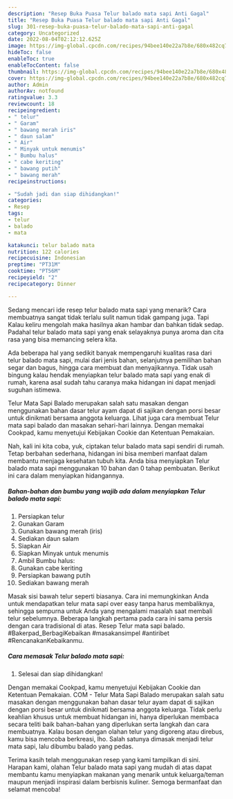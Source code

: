 ```yaml
---
description: "Resep Buka Puasa Telur balado mata sapi Anti Gagal"
title: "Resep Buka Puasa Telur balado mata sapi Anti Gagal"
slug: 301-resep-buka-puasa-telur-balado-mata-sapi-anti-gagal
category: Uncategorized
date: 2022-08-04T02:12:12.625Z
image: https://img-global.cpcdn.com/recipes/94bee140e22a7b8e/680x482cq70/telur-balado-mata-sapi-foto-resep-utama.jpg
hideToc: false
enableToc: true
enableTocContent: false
thumbnail: https://img-global.cpcdn.com/recipes/94bee140e22a7b8e/680x482cq70/telur-balado-mata-sapi-foto-resep-utama.jpg
cover: https://img-global.cpcdn.com/recipes/94bee140e22a7b8e/680x482cq70/telur-balado-mata-sapi-foto-resep-utama.jpg
author: Admin
authorAv: notfound
ratingvalue: 3.3
reviewcount: 18
recipeingredient:
- " telur"
- " Garam"
- " bawang merah iris"
- " daun salam"
- " Air"
- " Minyak untuk menumis"
- " Bumbu halus"
- " cabe keriting"
- " bawang putih"
- " bawang merah"
recipeinstructions:

- "Sudah jadi dan siap dihidangkan!"
categories:
- Resep
tags:
- telur
- balado
- mata

katakunci: telur balado mata 
nutrition: 122 calories
recipecuisine: Indonesian
preptime: "PT31M"
cooktime: "PT56M"
recipeyield: "2"
recipecategory: Dinner

---
```



Sedang mencari ide resep telur balado mata sapi yang menarik? Cara membuatnya sangat tidak terlalu sulit namun tidak gampang juga. Tapi Kalau keliru mengolah maka hasilnya akan hambar dan bahkan tidak sedap. Padahal telur balado mata sapi yang enak selayaknya punya aroma dan cita rasa yang bisa memancing selera kita.


Ada beberapa hal yang sedikit banyak mempengaruhi kualitas rasa dari telur balado mata sapi, mulai dari jenis bahan, selanjutnya pemilihan bahan segar dan bagus, hingga cara membuat dan menyajikannya. Tidak usah bingung kalau hendak menyiapkan telur balado mata sapi yang enak di rumah, karena asal sudah tahu caranya maka hidangan ini dapat menjadi suguhan istimewa.

Telur Mata Sapi Balado merupakan salah satu masakan dengan menggunakan bahan dasar telur ayam dapat di sajikan dengan porsi besar untuk dinikmati bersama anggota keluarga. Lihat juga cara membuat Telur mata sapi balado dan masakan sehari-hari lainnya. Dengan memakai Cookpad, kamu menyetujui Kebijakan Cookie dan Ketentuan Pemakaian.


Nah, kali ini kita coba, yuk, ciptakan telur balado mata sapi sendiri di rumah. Tetap berbahan sederhana, hidangan ini bisa memberi manfaat dalam membantu menjaga kesehatan tubuh kita. Anda bisa menyiapkan Telur balado mata sapi menggunakan 10 bahan dan 0 tahap pembuatan. Berikut ini cara dalam menyiapkan hidangannya.

<!--inarticleads1-->

##### Bahan-bahan dan bumbu yang wajib ada dalam menyiapkan Telur balado mata sapi:

1. Persiapkan  telur
1. Gunakan  Garam
1. Gunakan  bawang merah (iris)
1. Sediakan  daun salam
1. Siapkan  Air
1. Siapkan  Minyak untuk menumis
1. Ambil  Bumbu halus:
1. Gunakan  cabe keriting
1. Persiapkan  bawang putih
1. Sediakan  bawang merah


Masak sisi bawah telur seperti biasanya. Cara ini memungkinkan Anda untuk mendapatkan telur mata sapi over easy tanpa harus membaliknya, sehingga sempurna untuk Anda yang mengalami masalah saat membali telur sebelumnya. Beberapa langkah pertama pada cara ini sama persis dengan cara tradisional di atas. Resep Telur mata sapi balado. #Bakerpad_BerbagiKebaikan #masakansimpel #antiribet #RencanakanKebaikanmu. 

<!--inarticleads2-->

##### Cara memasak Telur balado mata sapi:


1. Selesai dan siap dihidangkan!

Dengan memakai Cookpad, kamu menyetujui Kebijakan Cookie dan Ketentuan Pemakaian. COM - Telur Mata Sapi Balado merupakan salah satu masakan dengan menggunakan bahan dasar telur ayam dapat di sajikan dengan porsi besar untuk dinikmati bersama anggota keluarga. Tidak perlu keahlian khusus untuk membuat hidangan ini, hanya diperlukan membaca secara teliti baik bahan-bahan yang diperlukan serta langkah dan cara membuatnya. Kalau bosan dengan olahan telur yang digoreng atau direbus, kamu bisa mencoba berkreasi, lho. Salah satunya dimasak menjadi telur mata sapi, lalu dibumbu balado yang pedas. 

Terima kasih telah menggunakan resep yang kami tampilkan di sini. Harapan kami, olahan Telur balado mata sapi yang mudah di atas dapat membantu kamu menyiapkan makanan yang menarik untuk keluarga/teman maupun menjadi inspirasi dalam berbisnis kuliner. Semoga bermanfaat dan selamat mencoba!
